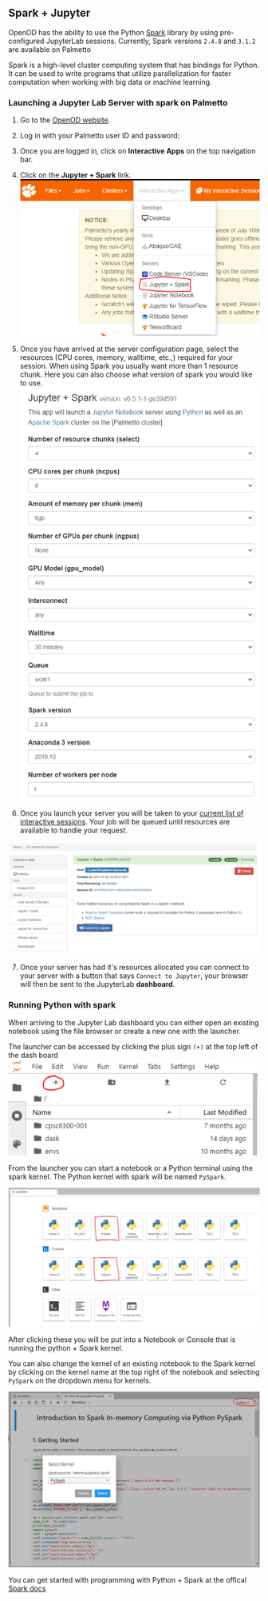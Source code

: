 ## Spark + Jupyter

OpenOD has the ability to use the Python [Spark](https://spark.apache.org/docs/0.9.1/index.html) library by using pre-configured JupyterLab sessions. Currently, Spark versions `2.4.8` and `3.1.2` are available on Palmetto

Spark is a high-level cluster computing system that has bindings for Python. It can be used to write programs that utilize parallelization for faster computation when working with big data or machine learning.


### Launching a Jupyter Lab Server with spark on Palmetto

1. Go to the [OpenOD website](https://openod02.palmetto.clemson.edu/).
2. Log in with your Palmetto user ID and password:
3. Once you are logged in, click on **Interactive Apps** on the top navigation bar.
4. Click on the **Jupyter + Spark** link. <img src="../../images/ood/apps/spark/spark_select.png" style="width:600px">


5. Once you have arrived at the server configuration page, select the resources (CPU cores, memory, walltime, etc.,) required for your session. When using Spark you usually want more than 1 resource chunk.
 Here you can also choose what version of spark you would like to use.<img src="../../images/ood/apps/spark/spark_server_options.png" style="width:600px">



6. Once you launch your server you will be taken to your [current list of interactive sessions](https://openod02.palmetto.clemson.edu/pun/sys/dashboard/batch_connect/sessions "current list of interactive sessions"). Your job will be queued until resources are available to handle your request. 
<img src="../../images/ood/apps/spark/connect_to_spark.png" style="width:1000px">

7. Once your server has had it's resources allocated you can connect to your server with a button that says `Connect to Jupyter`, your browser will then be sent to the JupyterLab **dashboard**.

### Running Python with spark

When arriving to the Jupyter Lab dashboard you can either open an existing notebook using the file browser or create a new one with the launcher.

The launcher can be accessed by clicking the plus sign ``(+)`` at the top left of the dash board
<img src="../../images/ood/apps/spark/jupyter_launcher.png" style="width:500px">

From the launcher you can start a notebook or a Python terminal using the spark kernel. The Python kernel with spark  will be named ``PySpark``.

<img src="../../images/ood/apps/spark/spark_kernel.png">

After clicking these you will be put into a Notebook or Console that is running the python + Spark kernel.

You can also change the kernel of an existing notebook to the Spark kernel by clicking on the kernel name at the top right of the notebook and selecting ``PySpark`` on the dropdown menu for kernels.

<img src="../../images/ood/apps/spark/change_kernel_spark.png" > 

You can get started with programming with Python + Spark at the offical [Spark docs](https://spark.apache.org/docs/0.9.1/python-programming-guide.html)